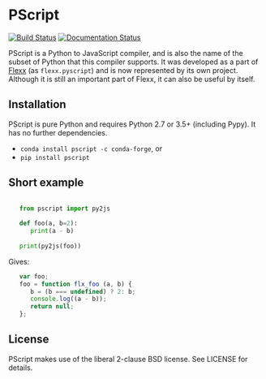 PScript
========

[![Build Status](https://travis-ci.org/flexxui/pscript.svg)](https://travis-ci.org/flexxui/pscript)
[![Documentation Status](https://readthedocs.org/projects/pscript/badge/?version=latest)](https://pscript.readthedocs.org)


PScript is a Python to JavaScript compiler, and is also the name of the subset
of Python that this compiler supports. It was developed as a part of
[Flexx](http://flexx.live) (as `flexx.pyscript`) and is now represented
by its own project. Although it is still an important part of Flexx, it can
also be useful by itself.


Installation
------------

PScript is pure Python and requires Python 2.7 or 3.5+ (including Pypy).
It has no further dependencies.

* ``conda install pscript -c conda-forge``, or
* ``pip install pscript``


Short example
-------------

```py

   from pscript import py2js
   
   def foo(a, b=2):
      print(a - b)
   
   print(py2js(foo))
```

Gives:

```js
   var foo;
   foo = function flx_foo (a, b) {
      b = (b === undefined) ? 2: b;
      console.log((a - b));
      return null;
   };
```

License
-------

PScript makes use of the liberal 2-clause BSD license. See LICENSE for details.
